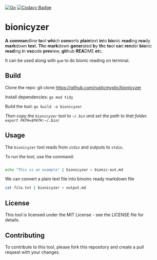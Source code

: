 [![Go](https://github.com/CyberneticReading/bionicyzer/actions/workflows/go.yml/badge.svg?branch=main&event=push)](https://github.com/CyberneticReading/bionicyzer/actions/workflows/go.yml)
[![Codacy Badge](https://app.codacy.com/project/badge/Grade/719a0783992441ed84c1e7029bb27b26)](https://app.codacy.com/gh/CyberneticReading/bionicyzer/dashboard?utm_source=gh&utm_medium=referral&utm_content=&utm_campaign=Badge_grade)
# bionicyzer

**A** **comman**dline **to**ol **whi**ch **conv**erts **plain**text **in**to **bio**nic **read**ing **rea**dy **mark**down **tex**t. **Th**e **mark**down **gener**ated **b**y **th**e **to**ol **ca**n **ren**der **bio**nic **read**ing **i**n **vsc**ode **prev**iew, **git**hub **REA**DME **et**c.

It can be used along with `gum` to do bionic reading on terminal.



## Build


Clone the repo: git clone https://github.com/rusticmystic/bionicyzer

Install dependencies: `go mod tidy`

Build the tool: `go build -o bionicyzer`

_Then copy the `bionicyzer` tool to `~/.bin` and set the path to that folder. `export PATH=$PATH:~/.bin/`_

## Usage

The `bionicyzer` tool reads from `stdin` and outputs to `stdin`.


To run the tool, use the command: 

```sh

echo "This is an example" | bionicyzer > bionic-out.md

```

We can convert a plain text file into binoinc ready markdown file

```sh
cat file.txt | bionicyzer > output.md

```


## License
This tool is licensed under the MIT License - see the LICENSE file for details.

## Contributing
To contribute to this tool, please fork this repository and create a pull request with your changes.
